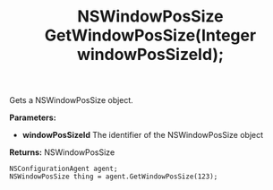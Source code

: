 ﻿---
uid: crmscript_ref_NSConfigurationAgent_GetWindowPosSize
title: NSWindowPosSize GetWindowPosSize(Integer windowPosSizeId);
intellisense: NSConfigurationAgent.GetWindowPosSize
keywords: NSConfigurationAgent, GetWindowPosSize
so.topic: reference
---

Gets a NSWindowPosSize object.

**Parameters:**
 - **windowPosSizeId** The identifier of the NSWindowPosSize object

**Returns:** NSWindowPosSize

```crmscript
NSConfigurationAgent agent;
NSWindowPosSize thing = agent.GetWindowPosSize(123);
```

